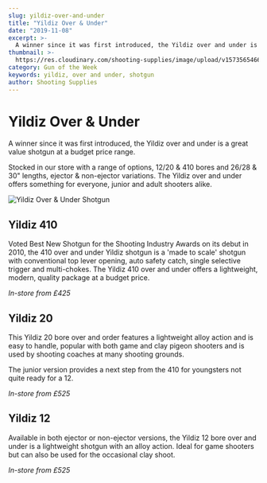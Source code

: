 ```yaml
---
slug: yildiz-over-and-under
title: "Yildiz Over & Under"
date: "2019-11-08"
excerpt: >-
  A winner since it was first introduced, the Yildiz over and under is a great value shotgun at a budget price range.
thumbnail: >-
  https://res.cloudinary.com/shooting-supplies/image/upload/v1573565466/Yildiz-OverUnder_nlskx5_xlol9h.jpg
category: Gun of the Week
keywords: yildiz, over and under, shotgun
author: Shooting Supplies
---
```


# **Yildiz Over & Under**

A winner since it was first introduced, the Yildiz over and under is a great value shotgun at a budget price range.

Stocked in our store with a range of options, 12/20 & 410 bores and 26/28 & 30" lengths, ejector & non-ejector variations. The Yildiz over and under offers something for everyone, junior and adult shooters alike.

![Yildiz Over & Under Shotgun](https://res.cloudinary.com/shooting-supplies/image/upload/v1573565466/Yildiz-OverUnder_nlskx5_xlol9h.jpg)

## Yildiz 410

Voted Best New Shotgun for the Shooting Industry Awards on its debut in 2010, the 410 over and under Yildiz shotgun is a 'made to scale' shotgun with conventional top lever opening, auto safety catch, single selective trigger and multi-chokes. The Yildiz 410 over and under offers a lightweight, modern, quality package at a budget price.

_In-store from £425_

## Yildiz 20

This Yildiz 20 bore over and order features a lightweight alloy action and is easy to handle, popular with both game and clay pigeon shooters and is used by shooting coaches at many shooting grounds.

The junior version provides a next step from the 410 for youngsters not quite ready for a 12.

_In-store from £525_

## Yildiz 12

Available in both ejector or non-ejector versions, the Yildiz 12 bore over and under is a lightweight shotgun with an alloy action. Ideal for game shooters but can also be used for the occasional clay shoot.

_In-store from £525_
